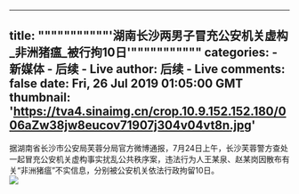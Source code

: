 
---
title: """""""""""'湖南长沙两男子冒充公安机关虚构_非洲猪瘟_被行拘10日'"""""""""""
categories: 
    - 新媒体
    - 后续 - Live
author: 后续 - Live
comments: false
date: Fri, 26 Jul 2019 01:05:00 GMT
thumbnail: 'https://tva4.sinaimg.cn/crop.10.9.152.152.180/006aZw38jw8eucov71907j304v04vt8n.jpg'
---

<div>   
据湖南省长沙市公安局芙蓉分局官方微博通报，7月24日上午，长沙芙蓉警方查处一起冒充公安机关虚构事实扰乱公共秩序案，违法行为人王某泉、赵某岗因散布有关“非洲猪瘟”不实信息，分别被公安机关依法行政拘留10日。<br><img src="https://tva4.sinaimg.cn/crop.10.9.152.152.180/006aZw38jw8eucov71907j304v04vt8n.jpg" referrerpolicy="no-referrer">  
</div>
            